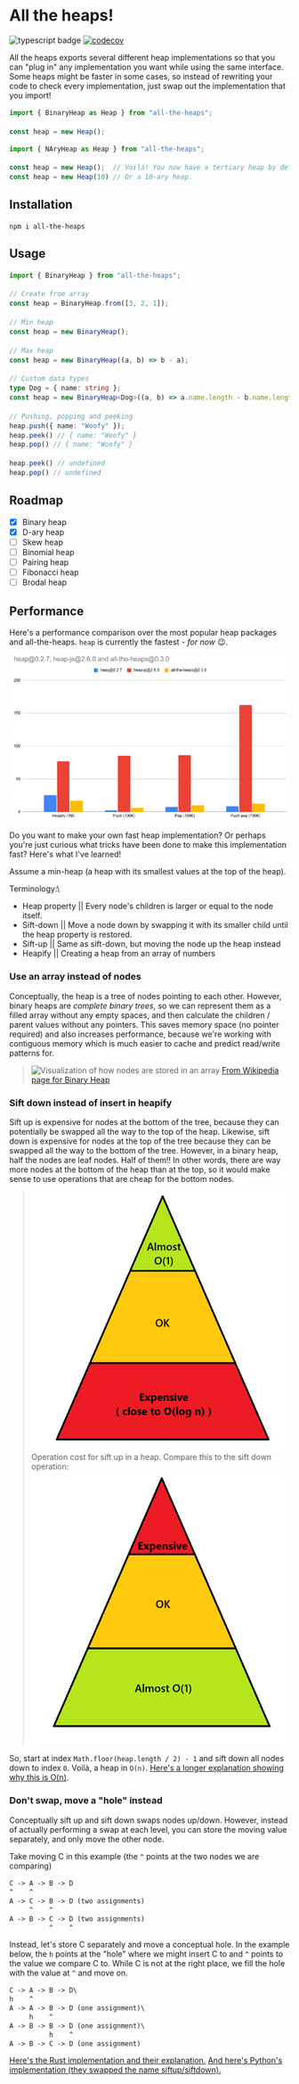 # All the heaps!

![typescript badge](https://badgen.net/static/Typescript/strict%20%F0%9F%92%AA)
[![codecov](https://codecov.io/github/BeatsuDev/all-the-heaps/graph/badge.svg?token=V7GPRHZHVI)](https://codecov.io/github/BeatsuDev/all-the-heaps)

All the heaps exports several different heap implementations so that you can
"plug in" any implementation you want while using the same interface. Some heaps
might be faster in some cases, so instead of rewriting your code to check every
implementation, just swap out the implementation that you import!

```ts
import { BinaryHeap as Heap } from "all-the-heaps";

const heap = new Heap();
```

```ts
import { NAryHeap as Heap } from "all-the-heaps";

const heap = new Heap();  // Voilá! You now have a tertiary heap by default
const heap = new Heap(10) // Or a 10-ary heap.
```


## Installation
```
npm i all-the-heaps
```

## Usage
```ts
import { BinaryHeap } from "all-the-heaps";

// Create from array
const heap = BinaryHeap.from([3, 2, 1]);

// Min heap
const heap = new BinaryHeap();

// Max heap
const heap = new BinaryHeap((a, b) => b - a);

// Custom data types
type Dog = { name: string };
const heap = new BinaryHeap<Dog>((a, b) => a.name.length - b.name.length);

// Pushing, popping and peeking
heap.push({ name: "Woofy" });
heap.peek() // { name: "Woofy" }
heap.pop() // { name: "Woofy" }

heap.peek() // undefined
heap.pop() // undefined
```

## Roadmap
- [x] Binary heap
- [x] D-ary heap
- [ ] Skew heap
- [ ] Binomial heap
- [ ] Pairing heap
- [ ] Fibonacci heap
- [ ] Brodal heap

## Performance

Here's a performance comparison over the most popular heap packages and all-the-heaps. `heap` is 
currently the fastest - *for now* 😉.

![Performance comparison for binary heap](./bench/assets/overall-comparison.png)

Do you want to make your own fast heap implementation? Or perhaps you're just curious what tricks
have been done to make this implementation fast? Here's what I've learned!

Assume a min-heap (a heap with its smallest values at the top of the heap).

Terminology:\
- Heap property || Every node's children is larger or equal to the node itself.
- Sift-down || Move a node down by swapping it with its smaller child until the heap property is restored.
- Sift-up || Same as sift-down, but moving the node up the heap instead
- Heapify || Creating a heap from an array of numbers

### Use an array instead of nodes

Conceptually, the heap is a tree of nodes pointing to each other. However, binary heaps are *complete
binary trees*, so we can represent them as a filled array without any empty spaces, and then calculate
the children / parent values without any pointers. This saves memory space (no pointer required) and
also increases performance, because we're working with contiguous memory which is much easier to cache
and predict read/write patterns for.

> ![Visualization of how nodes are stored in an array](https://upload.wikimedia.org/wikipedia/commons/thumb/8/86/Binary_tree_in_array.svg/1920px-Binary_tree_in_array.svg.png)
> [From Wikipedia page for Binary Heap](https://en.wikipedia.org/wiki/Binary_heap)

### Sift down instead of insert in heapify

Sift up is expensive for nodes at the bottom of the tree, because they can potentially be swapped all
the way to the top of the heap. Likewise, sift down is expensive for nodes at the top of the tree because
they can be swapped all the way to the bottom of the tree. However, in a binary heap, half the nodes are
leaf nodes. Half of them!! In other words, there are way more nodes at the bottom of the heap than at
the top, so it would make sense to use operations that are cheap for the bottom nodes.

> ![Operation cost for sift up in a heap](./assets/sift-up-operations.png)
> Operation cost for sift up in a heap. Compare this to the sift down operation:
> ![Operation cost for sift down in a heap](./assets/sift-down-operations.png)

So, start at index `Math.floor(heap.length / 2) - 1` and sift down all nodes down to index `0`.
Voilà, a heap in `O(n)`. [Here's a longer explanation showing why this is O(n)](https://stackoverflow.com/a/18742428/8594404).

### Don't swap, move a "hole" instead

Conceptually sift up and sift down swaps nodes up/down. However, instead of actually performing a swap
at each level, you can store the moving value separately, and only move the other node.

Take moving C in this example (the `^` points at the two nodes we are comparing)
```
C -> A -> B -> D
^    ^
A -> C -> B -> D (two assignments)
     ^    ^
A -> B -> C -> D (two assignments)
          ^    ^
```
Instead, let's store C separately and move a conceptual hole. In the example below, the `h` points at
the "hole" where we might insert C to and `^` points to the value we compare C to. While C is not at
the right place, we fill the hole with the value at `^` and move on. 
```
C -> A -> B -> D\
h    ^
A -> A -> B -> D (one assignment)\
     h    ^
A -> B -> B -> D (one assignment)\
          h    ^
A -> B -> C -> D (one assignment)
```
[Here's the Rust implementation and their explanation.](https://doc.rust-lang.org/src/alloc/collections/binary_heap/mod.rs.html#661-668)
[And here's Python's implementation (they swapped the name siftup/siftdown).](https://github.com/python/cpython/blob/main/Lib/heapq.py#L207-L219)
